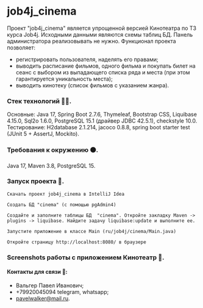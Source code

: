 # job4j_cinema

Проект "job4j_cinema" является упрощенной версией Кинотеатра по ТЗ курса Job4j.
Исходными данными являются схемы таблиц БД. Панель администратора реализовывать не нужно.
Функционал проекта позволяет:
* регистрировать пользователя, наделять его правами;
* выводить расписание фильмов, одного фильма и покупать билет на сеанс с выбором из выпадающего списка ряда и места (при этом гарантируется уникальность места);
* выводить кинотеку (список фильмов с указанием жанра).

### Стек технологий :technologist:.
Основные: Java 17, Spring Boot 2.7.6, Thymeleaf, Bootstrap CSS, Liquibase 4.15.0, Sql2o 1.6.0, PostgreSQL 15.1 (драйвер JDBC 42.5.1), checkstyle 10.0.
Тестирование: H2database 2.1.214, jacoco 0.8.8, spring boot starter test (JUnit 5 + AssertJ, Mockito).

### Требования к окружению :black_circle:.
Java 17, Maven 3.8, PostgreSQL 15.

### Запуск проекта :running:.
```Скачать проект job4j_cinema в IntelliJ Idea```

```Создать БД "cinema" (с помощью pgAdmin4)```

```Cоздайте и заполните таблицы БД  "cinema". Откройте закладку Maven -> plugins -> liquibase. Найдите задачу liquibase:update и выполните ее.```

```Запустите приложение в классе Main (ru/job4j/cinema/Main.java)```

```Откройте страницу http://localhost:8080/ в браузере```

### Screenshots работы с приложением Кинотеатр :cinema:.


#### Контакты для связи :iphone::
* Вальгер Павел Иванович;
* +79920045094 telegram, whatsapp;
* pavelwalker@mail.ru.